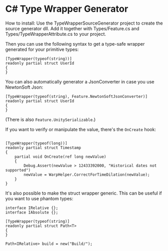 
# C# Type Wrapper Generator

How to install: Use the TypeWrapperSourceGenerator project to create the source generator dll. 
Add it together with Types/Feature.cs and Types/TypeWrapperAttribute.cs to your project.

Then you can use the following syntax to get a type-safe wrapper generated for your primitive types:

```
[TypeWrapper(typeof(string))]
readonly partial struct UserId
{
}
```

You can also automatically generator a JsonConverter in case you use NewtonSoft Json:

```
[TypeWrapper(typeof(string), Feature.NewtonSoftJsonConverter)]
readonly partial struct UserId
{
}
```

(There is also `Feature.UnitySerializable`.)

If you want to verify or manipulate the value, there's the `OnCreate` hook:

```

[TypeWrapper(typeof(long))]
readonly partial struct Timestamp
{
    partial void OnCreate(ref long newValue)
    {
        Debug.Assert(newValue > 12433392000, "Historical dates not supported")
        newValue = WarpHelper.CorrectForTimeDilation(newValue);
    }
}

```


It's also possible to make the struct wrapper generic. This can be useful if you
want to use phantom types:

```
interface IRelative {};
interface IAbsolute {};

[TypeWrapper(typeof(string)]
readonly partial struct Path<T>
{
}

Path<IRelative> build = new("Build/");
```



